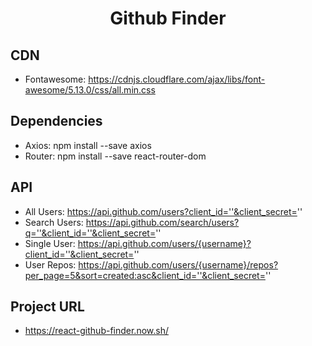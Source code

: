 <h1 align="center">Github Finder</h1>

## CDN

- Fontawesome: https://cdnjs.cloudflare.com/ajax/libs/font-awesome/5.13.0/css/all.min.css

## Dependencies

- Axios: npm install --save axios
- Router: npm install --save react-router-dom

## API

- All Users: https://api.github.com/users?client_id=''&client_secret=''
- Search Users: https://api.github.com/search/users?q=''&client_id=''&client_secret=''
- Single User: https://api.github.com/users/{username}?client_id=''&client_secret=''
- User Repos: https://api.github.com/users/{username}/repos?per_page=5&sort=created:asc&client_id=''&client_secret=''

## Project URL

- https://react-github-finder.now.sh/
